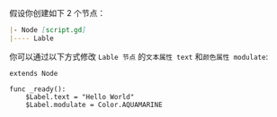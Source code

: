 <PageHeader content="GdScript 脚本如何修改节点属性？" />

假设你创建如下 2 个节点：

```md
|- Node [script.gd]
|---- Lable
```

你可以通过以下方式修改 `Lable 节点` 的`文本属性 text` 和`颜色属性 modulate`:

```gdscript
extends Node

func _ready():
	$Label.text = "Hello World"
	$Label.modulate = Color.AQUAMARINE
```
